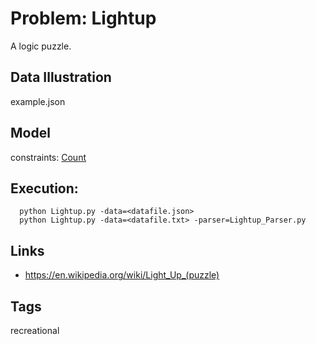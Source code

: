# Problem: Lightup

A logic puzzle.

## Data Illustration
  example.json

## Model
  constraints: [Count](https://pycsp.org/documentation/constraints/Count)

## Execution:
```
  python Lightup.py -data=<datafile.json>
  python Lightup.py -data=<datafile.txt> -parser=Lightup_Parser.py
```

## Links
 - https://en.wikipedia.org/wiki/Light_Up_(puzzle)

## Tags
  recreational

